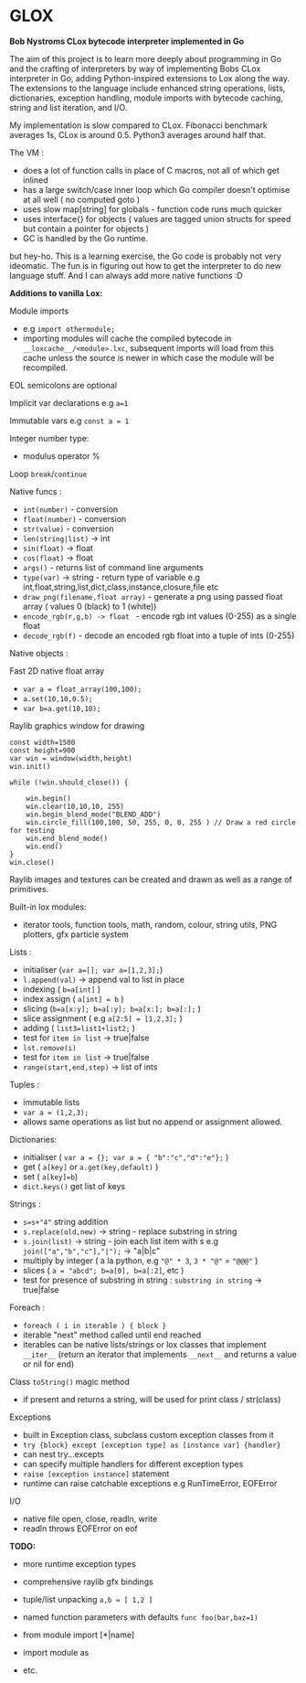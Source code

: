 # GLOX

**Bob Nystroms CLox bytecode interpreter implemented in Go**

The aim of this project is to learn more deeply about programming in Go and the crafting of interpreters by way of implementing Bobs CLox interpreter in Go, adding Python-inspired extensions to Lox along the way.
The extensions to the language include enhanced string operations, lists, dictionaries, exception handling, module imports with bytecode caching, string and list iteration, and I/O.  

My implementation is slow compared to CLox. Fibonacci benchmark averages 1s, CLox is around 0.5.  Python3 averages around half that.

The VM :
- does a lot of function calls in place of C macros, not all of which get inlined
- has a large switch/case inner loop which Go compiler doesn't optimise at all well ( no computed goto ) 
- uses slow map[string] for globals - function code runs much quicker 
- uses interface{} for objects ( values are tagged union structs for speed but contain a pointer for objects ) 
- GC is handled by the Go runtime. 

but hey-ho. This is a learning exercise, the Go code is probably not very ideomatic. The fun is in figuring out how to get the interpreter to do new language stuff. 
And I can always add more native functions :D 

**Additions to vanilla Lox:**

Module imports

- e.g `import othermodule;`
- importing modules will cache the compiled bytecode in `__loxcache__/<module>.lxc`, subsequent imports will load from this cache unless the source is newer in which 
  case the module will be recompiled. 

EOL semicolons are optional 

Implicit var declarations e.g `a=1`

Immutable vars e.g  `const a = 1`

Integer number type:

- modulus operator %  

Loop `break`/`continue`

Native funcs :  

- `int(number)`    - conversion
- `float(number)`   - conversion 
- `str(value)`     - conversion 
- `len(string|list)` -> int
- `sin(float)`    -> float
- `cos(float)`    -> float 
- `args()` - returns list of command line arguments  
- `type(var)` -> string - return type of variable e.g int,float,string,list,dict,class,instance,closure,file etc 
- `draw_png(filename,float array)` - generate a png using passed float array ( values 0 (black) to 1 (white)) 
- `encode_rgb(r,g,b) -> float `  - encode rgb int values (0-255) as a single float 
- `decode_rgb(f)`  - decode an encoded rgb float into a tuple of ints (0-255)     

Native objects :

Fast 2D native float array 
- `var a = float_array(100,100);`
- `a.set(10,10,0.5);`
- `var b=a.get(10,10);`  

Raylib graphics window for drawing 
```
const width=1500
const height=900
var win = window(width,height)
win.init()
 
while (!win.should_close()) {

    win.begin()
    win.clear(10,10,10, 255) 
    win.begin_blend_mode("BLEND_ADD")
    win.circle_fill(100,100, 50, 255, 0, 0, 255 ) // Draw a red circle for testing
    win.end_blend_mode()
    win.end()
}
win.close() 
```
Raylib images and textures can be created and drawn as well as a range of primitives.

Built-in lox modules:
-  iterator tools, function tools, math, random, colour, string utils, PNG plotters, gfx particle system

Lists :

- initialiser (`var a=[]; var a=[1,2,3];`)
- `l.append(val)` -> append val to list in place  
- indexing ( `b=a[int]` )
- index assign ( `a[int] = b` )
- slicing (`b=a[x:y]; b=a[:y]; b=a[x:]; b=a[:];` )
- slice assignment ( e.g `a[2:5] = [1,2,3];` )
- adding ( `list3=list1+list2;` )
- test for `item in list`  -> true|false
- `lst.remove(i)`
- test for `item in list`  -> true|false 
- `range(start,end,step)` -> list of ints 

Tuples : 

- immutable lists
- `var a = (1,2,3);` 
- allows same operations as list but no append or assignment allowed.

Dictionaries:

- initialiser ( `var a = {}; var a = { "b":"c","d":"e"};` )
- get ( `a[key]` or `a.get(key,default)` ) 
- set ( `a[key]=b`)
- `dict.keys()`   get list of keys 

Strings :

- `s=s+"4"`  string addition
- `s.replace(old,new)` -> string  - replace substring in string   
- `s.join(list)` -> string - join each list item with s  e.g `join(["a","b","c"],"|");` -> "a|b|c"   
- multiply by integer ( a la python, e.g  `"@" * 3`,  `3 * "@"` = `"@@@"` )
- slices   ( `a = "abcd"; b=a[0], b=a[:2]`, etc )
- test for presence of substring in string : `substring in string` -> true|false 

Foreach : 
- `foreach ( i in iterable ) { block }`
- iterable "next" method called until end reached
- iterables can be native lists/strings or lox classes that implement `__iter__` (return an iterator that implements `__next__` and returns a value or nil for end) 


Class `toString()` magic method

- if present and returns a string, will be used for print class / str(class)

Exceptions

- built in Exception class, subclass custom exception classes from it
- `try {block} except [exception type] as [instance var] {handler}` 
- can nest try...excepts 
- can specify multiple handlers for different exception types
- `raise [exception instance]` statement 
- runtime can raise catchable exceptions e.g RunTimeError, EOFError

I/O

- native file open, close, readln, write 
- readln throws EOFError on eof 

**TODO:**

- more runtime exception types
- comprehensive raylib gfx bindings 
- tuple/list unpacking  `a,b = [ 1,2 ]`
- named function parameters with defaults  `func foo(bar,baz=1)` 
- from module import [*|name] 
- import module as <namespace> 

- etc.
 
